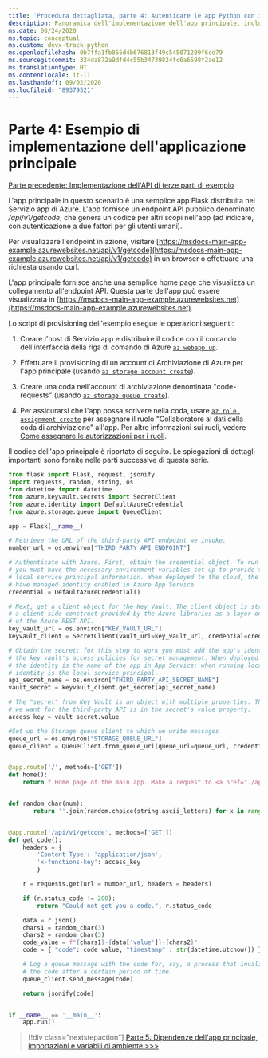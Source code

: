 ```yaml
---
title: 'Procedura dettagliata, parte 4: Autenticare le app Python con i servizi di Azure'
description: Panoramica dell'implementazione dell'app principale, incluso tutto il codice.
ms.date: 08/24/2020
ms.topic: conceptual
ms.custom: devx-track-python
ms.openlocfilehash: 0b7ffa1fb855d4b676813f49c545071209f6ce79
ms.sourcegitcommit: 324da872a9dfd4c55b34739824fc6a6598f2ae12
ms.translationtype: HT
ms.contentlocale: it-IT
ms.lasthandoff: 09/02/2020
ms.locfileid: "89379521"
---
```

# <a name="part-4-example-main-application-implementation"></a>Parte 4: Esempio di implementazione dell'applicazione principale

[Parte precedente: Implementazione dell'API di terze parti di esempio](walkthrough-tutorial-authentication-03.md)

L'app principale in questo scenario è una semplice app Flask distribuita nel Servizio app di Azure. L'app fornisce un endpoint API pubblico denominato */api/v1/getcode*, che genera un codice per altri scopi nell'app (ad indicare, con autenticazione a due fattori per gli utenti umani).

Per visualizzare l'endpoint in azione, visitare [https://msdocs-main-app-example.azurewebsites.net/api/v1/getcode](https://msdocs-main-app-example.azurewebsites.net/api/v1/getcode) in un browser o effettuare una richiesta usando curl.

L'app principale fornisce anche una semplice home page che visualizza un collegamento all'endpoint API. Questa parte dell'app può essere visualizzata in [https://msdocs-main-app-example.azurewebsites.net](https://msdocs-main-app-example.azurewebsites.net).

Lo script di provisioning dell'esempio esegue le operazioni seguenti:

1. Creare l'host di Servizio app e distribuire il codice con il comando dell'interfaccia della riga di comando di Azure [`az webapp up`](/cli/azure/webapp?view=azure-cli-latest#az-webapp-up).

1. Effettuare il provisioning di un account di Archiviazione di Azure per l'app principale (usando [`az storage account create`](/cli/azure/storage/account?view=azure-cli-latest#az-storage-account-create)).

1. Creare una coda nell'account di archiviazione denominata "code-requests" (usando [`az storage queue create`](/cli/azure/storage/queue?view=azure-cli-latest#az-storage-queue-create)).

1. Per assicurarsi che l'app possa scrivere nella coda, usare [`az role assignment create`](/cli/azure/role/assignment?view=azure-cli-latest#az-role-assignment-create) per assegnare il ruolo "Collaboratore ai dati della coda di archiviazione" all'app. Per altre informazioni sui ruoli, vedere [Come assegnare le autorizzazioni per i ruoli](how-to-assign-role-permissions.md).

Il codice dell'app principale è riportato di seguito. Le spiegazioni di dettagli importanti sono fornite nelle parti successive di questa serie.

```python
from flask import Flask, request, jsonify
import requests, random, string, os
from datetime import datetime
from azure.keyvault.secrets import SecretClient
from azure.identity import DefaultAzureCredential
from azure.storage.queue import QueueClient

app = Flask(__name__)

# Retrieve the URL of the third-party API endpoint we invoke.
number_url = os.environ["THIRD_PARTY_API_ENDPOINT"]

# Authenticate with Azure. First, obtain the credential object. To run locally,
# you must have the necessary environment variables set up to provide the
# local service principal information. When deployed to the cloud, the app must
# have managed identity enabled in Azure App Service.
credential = DefaultAzureCredential()

# Next, get a client object for the Key Vault. The client object is strictly
# a client-side construct provided by the Azure libraries as a layer on top
# of the Azure REST API.
key_vault_url = os.environ["KEY_VAULT_URL"]
keyvault_client = SecretClient(vault_url=key_vault_url, credential=credential)

# Obtain the secret: for this step to work you must add the app's identity to
# the key vault's access policies for secret management. When deployed to the cloud
# the identity is the name of the app in App Service; when running locally, the
# identity is the local service principal.
api_secret_name = os.environ["THIRD_PARTY_API_SECRET_NAME"]
vault_secret = keyvault_client.get_secret(api_secret_name)

# The "secret" from Key Vault is an object with multiple properties. The access key
# we want for the third-party API is in the secret's value property.
access_key = vault_secret.value

#Set up the Storage queue client to which we write messages
queue_url = os.environ["STORAGE_QUEUE_URL"]
queue_client = QueueClient.from_queue_url(queue_url=queue_url, credential=credential)


@app.route('/', methods=['GET'])
def home():
    return f'Home page of the main app. Make a request to <a href="./api/v1/getcode">/api/v1/getcode</a>.'


def random_char(num):
       return ''.join(random.choice(string.ascii_letters) for x in range(num))


@app.route('/api/v1/getcode', methods=['GET'])
def get_code():
    headers = {
        'Content-Type': 'application/json',
        'x-functions-key': access_key
        }

    r = requests.get(url = number_url, headers = headers)

    if (r.status_code != 200):
        return "Could not get you a code.", r.status_code

    data = r.json()
    chars1 = random_char(3)
    chars2 = random_char(3)
    code_value = f"{chars1}-{data['value']}-{chars2}"
    code = { "code": code_value, "timestamp" : str(datetime.utcnow()) }

    # Log a queue message with the code for, say, a process that invalidates
    # the code after a certain period of time.
    queue_client.send_message(code)

    return jsonify(code)


if __name__ == '__main__':
    app.run()
```

> [!div class="nextstepaction"]
> [Parte 5: Dipendenze dell'app principale, importazioni e variabili di ambiente >>>](walkthrough-tutorial-authentication-05.md)
